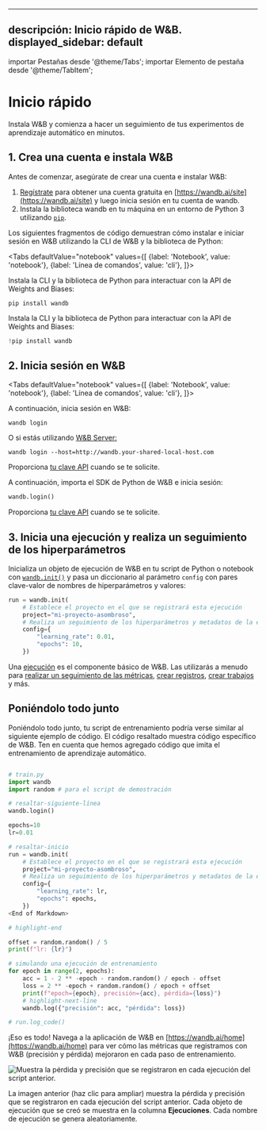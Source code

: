 

---
descripción: Inicio rápido de W&B.
displayed_sidebar: default
---

importar Pestañas desde '@theme/Tabs';
importar Elemento de pestaña desde '@theme/TabItem';

# Inicio rápido

Instala W&B y comienza a hacer un seguimiento de tus experimentos de aprendizaje automático en minutos.

## 1. Crea una cuenta e instala W&B
Antes de comenzar, asegúrate de crear una cuenta e instalar W&B:

1. [Regístrate](https://wandb.ai/site) para obtener una cuenta gratuita en [https://wandb.ai/site](https://wandb.ai/site) y luego inicia sesión en tu cuenta de wandb.
2. Instala la biblioteca wandb en tu máquina en un entorno de Python 3 utilizando [`pip`](https://pypi.org/project/wandb/).
<!-- 3. Inicia sesión en la biblioteca wandb en tu máquina. Aquí encontrarás tu clave API: [https://wandb.ai/authorize](https://wandb.ai/authorize).   -->

Los siguientes fragmentos de código demuestran cómo instalar e iniciar sesión en W&B utilizando la CLI de W&B y la biblioteca de Python:

<Tabs
  defaultValue="notebook"
  values={[
    {label: 'Notebook', value: 'notebook'},
    {label: 'Línea de comandos', value: 'cli'},
  ]}>
  <TabItem value="cli">

Instala la CLI y la biblioteca de Python para interactuar con la API de Weights and Biases:

```
pip install wandb
```

  </TabItem>
  <TabItem value="notebook">

Instala la CLI y la biblioteca de Python para interactuar con la API de Weights and Biases:

```python
!pip install wandb
```


  </TabItem>
</Tabs>

## 2. Inicia sesión en W&B


<Tabs
  defaultValue="notebook"
  values={[
    {label: 'Notebook', value: 'notebook'},
    {label: 'Línea de comandos', value: 'cli'},
  ]}>
  <TabItem value="cli">

A continuación, inicia sesión en W&B:

```
wandb login
```

O si estás utilizando [W&B Server:](./guides/hosting)

```
wandb login --host=http://wandb.your-shared-local-host.com
```

Proporciona [tu clave API](https://wandb.ai/authorize) cuando se te solicite.

  </TabItem>
  <TabItem value="notebook">

A continuación, importa el SDK de Python de W&B e inicia sesión:

```python
wandb.login()
```

Proporciona [tu clave API](https://wandb.ai/authorize) cuando se te solicite.
  </TabItem>
</Tabs>

## 3. Inicia una ejecución y realiza un seguimiento de los hiperparámetros

Inicializa un objeto de ejecución de W&B en tu script de Python o notebook con [`wandb.init()`](./ref/python/run.md) y pasa un diccionario al parámetro `config` con pares clave-valor de nombres de hiperparámetros y valores:

```python
run = wandb.init(
    # Establece el proyecto en el que se registrará esta ejecución
    project="mi-proyecto-asombroso",
    # Realiza un seguimiento de los hiperparámetros y metadatos de la ejecución
    config={
        "learning_rate": 0.01,
        "epochs": 10,
    })
```


<!-- ```python
run = wandb.init(project="mi-proyecto-asombroso")
``` -->

Una [ejecución](./guides/runs) es el componente básico de W&B. Las utilizarás a menudo para [realizar un seguimiento de las métricas](./guides/track), [crear registros](./guides/artifacts), [crear trabajos](./guides/launch) y más.


<!-- ## Realizar un seguimiento de las métricas -->
<!-- Pasa un diccionario al parámetro `config` con pares clave-valor de nombres de hiperparámetros y valores cuando inicialices un objeto de ejecución:

```python
  # Realiza un seguimiento de los hiperparámetros y metadatos de la ejecución
  config={
      "learning_rate": lr,
      "epochs": epochs,
  }
``` -->


<!-- Utiliza [`wandb.log()`](./ref/python/log.md) para realizar un seguimiento de las métricas:

```python
wandb.log({'accuracy': acc, 'loss': loss})
```

Todo lo que registres con `wandb.log` se almacena en el objeto de ejecución que se inicializó más recientemente. -->



## Poniéndolo todo junto

Poniéndolo todo junto, tu script de entrenamiento podría verse similar al siguiente ejemplo de código. El código resaltado muestra código específico de W&B.
Ten en cuenta que hemos agregado código que imita el entrenamiento de aprendizaje automático.

```python

# train.py
import wandb
import random # para el script de demostración

# resaltar-siguiente-línea
wandb.login()

epochs=10
lr=0.01

# resaltar-inicio
run = wandb.init(
    # Establece el proyecto en el que se registrará esta ejecución
    project="mi-proyecto-asombroso",
    # Realiza un seguimiento de los hiperparámetros y metadatos de la ejecución
    config={
        "learning_rate": lr,
        "epochs": epochs,
    })
<End of Markdown>

# highlight-end    

offset = random.random() / 5
print(f"lr: {lr}")

# simulando una ejecución de entrenamiento
for epoch in range(2, epochs):
    acc = 1 - 2 ** -epoch - random.random() / epoch - offset
    loss = 2 ** -epoch + random.random() / epoch + offset
    print(f"epoch={epoch}, precisión={acc}, pérdida={loss}")
    # highlight-next-line
    wandb.log({"precisión": acc, "pérdida": loss})

# run.log_code()
```

¡Eso es todo! Navega a la aplicación de W&B en [https://wandb.ai/home](https://wandb.ai/home) para ver cómo las métricas que registramos con W&B (precisión y pérdida) mejoraron en cada paso de entrenamiento.

![Muestra la pérdida y precisión que se registraron en cada ejecución del script anterior. ](/images/quickstart/quickstart_image.png)

La imagen anterior (haz clic para ampliar) muestra la pérdida y precisión que se registraron en cada ejecución del script anterior. Cada objeto de ejecución que se creó se muestra en la columna **Ejecuciones**. Cada nombre de ejecución se genera aleatoriamente.